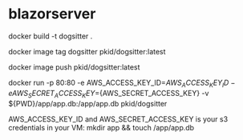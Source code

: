 # blazorserver


 docker build -t dogsitter .  
 
 docker image tag dogsitter pkid/dogsitter:latest
 
 docker image push pkid/dogsitter:latest   
 
docker run -p 80:80 -e AWS_ACCESS_KEY_ID=${AWS_ACCESS_KEY_ID} -e AWS_SECRET_ACCESS_KEY=${AWS_SECRET_ACCESS_KEY}  -v ${PWD}/app/app.db:/app/app.db pkid/dogsitter

AWS_ACCESS_KEY_ID and AWS_SECRET_ACCESS_KEY is your s3 credentials
in your VM: mkdir app && touch /app/app.db
